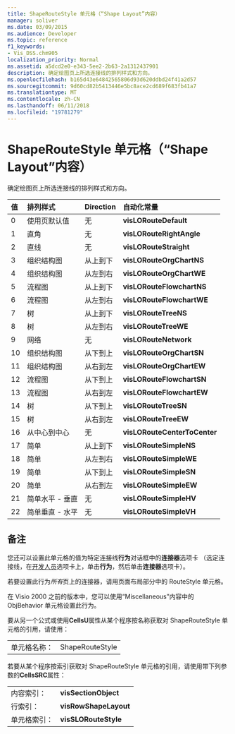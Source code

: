 ```yaml
---
title: ShapeRouteStyle 单元格（“Shape Layout”内容）
manager: soliver
ms.date: 03/09/2015
ms.audience: Developer
ms.topic: reference
f1_keywords:
- Vis_DSS.chm905
localization_priority: Normal
ms.assetid: a5dcd2e0-e343-5ee2-2b63-2a1312437901
description: 确定绘图页上所选连接线的排列样式和方向。
ms.openlocfilehash: b165d43e64842565806d93d620ddbd24f41a2d57
ms.sourcegitcommit: 9d60cd82b5413446e5bc8ace2cd689f683fb41a7
ms.translationtype: MT
ms.contentlocale: zh-CN
ms.lasthandoff: 06/11/2018
ms.locfileid: "19781279"
---
```

# <a name="shaperoutestyle-cell-shape-layout-section"></a>ShapeRouteStyle 单元格（“Shape Layout”内容）

确定绘图页上所选连接线的排列样式和方向。
  
|**值**|**排列样式**|**Direction**|**自动化常量**|
|:-----|:-----|:-----|:-----|
|0  <br/> |使用页默认值  <br/> |无  <br/> |**visLORouteDefault** <br/> |
|1  <br/> |直角  <br/> |无  <br/> |**visLORouteRightAngle** <br/> |
|2  <br/> |直线  <br/> |无  <br/> |**visLORouteStraight** <br/> |
|3  <br/> |组织结构图  <br/> |从上到下  <br/> |**visLORouteOrgChartNS** <br/> |
|4  <br/> |组织结构图  <br/> |从左到右  <br/> |**visLORouteOrgChartWE** <br/> |
|5  <br/> |流程图  <br/> |从上到下  <br/> |**visLORouteFlowchartNS** <br/> |
|6  <br/> |流程图  <br/> |从左到右  <br/> |**visLORouteFlowchartWE** <br/> |
|7  <br/> |树  <br/> |从上到下  <br/> |**visLORouteTreeNS** <br/> |
|8  <br/> |树  <br/> |从左到右  <br/> |**visLORouteTreeWE** <br/> |
|9  <br/> |网络  <br/> |无  <br/> |**visLORouteNetwork** <br/> |
|10  <br/> |组织结构图  <br/> |从下到上  <br/> |**visLORouteOrgChartSN** <br/> |
|11  <br/> |组织结构图  <br/> |从右到左  <br/> |**visLORouteOrgChartEW** <br/> |
|12  <br/> |流程图  <br/> |从下到上  <br/> |**visLORouteFlowchartSN** <br/> |
|13  <br/> |流程图  <br/> |从右到左  <br/> |**visLORouteFlowchartEW** <br/> |
|14  <br/> |树  <br/> |从下到上  <br/> |**visLORouteTreeSN** <br/> |
|15  <br/> |树  <br/> |从右到左  <br/> |**visLORouteTreeEW** <br/> |
|16  <br/> |从中心到中心  <br/> |无  <br/> |**visLORouteCenterToCenter** <br/> |
|17  <br/> |简单  <br/> |从上到下  <br/> |**visLORouteSimpleNS** <br/> |
|18  <br/> |简单  <br/> |从左到右  <br/> |**visLORouteSimpleWE** <br/> |
|19  <br/> |简单  <br/> |从下到上  <br/> |**visLORouteSimpleSN** <br/> |
|20  <br/> |简单  <br/> |从右到左  <br/> |**visLORouteSimpleEW** <br/> |
|21  <br/> |简单水平 - 垂直  <br/> |无  <br/> |**visLORouteSimpleHV** <br/> |
|22  <br/> |简单垂直 - 水平  <br/> |无  <br/> |**visLORouteSimpleVH** <br/> |
   
## <a name="remarks"></a>备注

您还可以设置此单元格的值为特定连接线**行为**对话框中的**连接器**选项卡 （选定连接线，在[开发人员](run-in-developer-mode-display-the-developer-tab.md)选项卡上，单击**行为**，然后单击**连接器**选项卡）。 
  
若要设置此行为*所有*页上的连接器，请用页面布局部分中的 RouteStyle 单元格。 
  
在 Visio 2000 之前的版本中，您可以使用“Miscellaneous”内容中的 ObjBehavior 单元格设置此行为。
  
要从另一个公式或使用**CellsU**属性从某个程序按名称获取对 ShapeRouteStyle 单元格的引用，请使用： 
  
|||
|:-----|:-----|
|单元格名称：  <br/> |ShapeRouteStyle  <br/> |
   
若要从某个程序按索引获取对 ShapeRouteStyle 单元格的引用，请使用带下列参数的**CellsSRC**属性： 
  
|||
|:-----|:-----|
|内容索引：  <br/> |**visSectionObject** <br/> |
|行索引：  <br/> |**visRowShapeLayout** <br/> |
|单元格索引：  <br/> |**visSLORouteStyle** <br/> |
   


